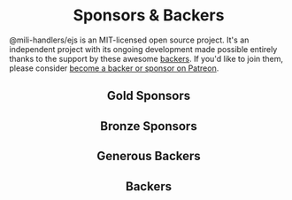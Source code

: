 <h1 align="center">Sponsors &amp; Backers</h1>

@mili-handlers&#x2F;ejs is an MIT-licensed open source project.
It's an independent project with its ongoing development made possible entirely thanks to the support by these awesome [backers](https://github.com/Val-istar-Guo/mili-handler-ejs/blob/master/backer.md).
If you'd like to join them, please consider [become a backer or sponsor on Patreon](https://www.patreon.com/val_istar_guo).

<h2 align="center">Gold Sponsors</h2>
<!-- gold-sponsors --><!-- gold-sponsors -->


<h2 align="center">Bronze Sponsors</h2>

<!-- bronze-sponsors --><!-- bronze-sponsors -->


<h2 align="center">Generous Backers</h2>

<!-- generous-backers --><!-- generous-backers -->


<h2 align="center">Backers</h2>

<!-- backers --><!-- backers -->
